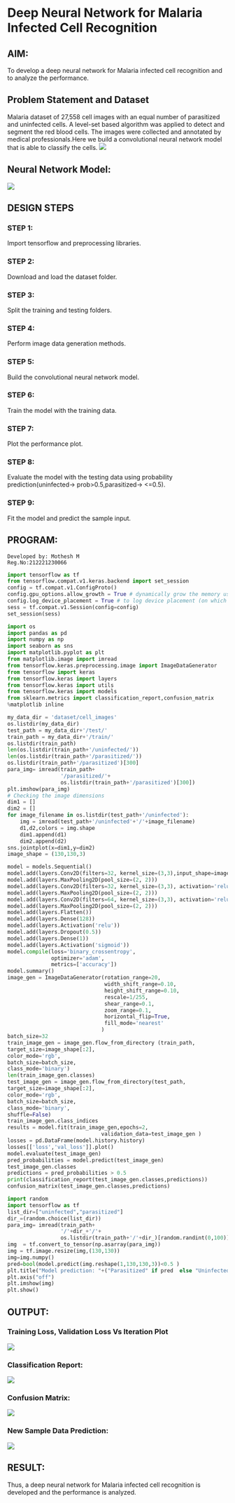# Deep Neural Network for Malaria Infected Cell Recognition

## AIM:

To develop a deep neural network for Malaria infected cell recognition and to analyze the performance.

## Problem Statement and Dataset
Malaria dataset of 27,558 cell images with an equal number of parasitized and uninfected cells. A level-set based algorithm was applied to detect and segment the red blood cells. The images were collected and annotated by medical professionals.Here we build a convolutional neural network model that is able to classify the cells.
![](./o1.jpg)
## Neural Network Model:
![](./model.png)

## DESIGN STEPS

### STEP 1:
Import tensorflow and preprocessing libraries.

### STEP 2:
Download and load the dataset folder.

### STEP 3:
Split the training and testing folders.

### STEP 4:
Perform image data generation methods.

### STEP 5:
Build the convolutional neural network model.

### STEP 6:
Train the model with the training data.

### STEP 7:
Plot the performance plot.

### STEP 8:
Evaluate the model with the testing data using probability prediction(uninfected-> prob>0.5,parasitized-> <=0.5).

### STEP 9:
Fit the model and predict the sample input.

## PROGRAM:
```
Developed by: Mothesh M
Reg.No:212221230066
```
```py
import tensorflow as tf
from tensorflow.compat.v1.keras.backend import set_session
config = tf.compat.v1.ConfigProto()
config.gpu_options.allow_growth = True # dynamically grow the memory used on the GPU
config.log_device_placement = True # to log device placement (on which device the operation ran)
sess = tf.compat.v1.Session(config=config)
set_session(sess)

import os
import pandas as pd
import numpy as np
import seaborn as sns
import matplotlib.pyplot as plt
from matplotlib.image import imread
from tensorflow.keras.preprocessing.image import ImageDataGenerator
from tensorflow import keras
from tensorflow.keras import layers
from tensorflow.keras import utils
from tensorflow.keras import models
from sklearn.metrics import classification_report,confusion_matrix
%matplotlib inline

my_data_dir = 'dataset/cell_images'
os.listdir(my_data_dir)
test_path = my_data_dir+'/test/'
train_path = my_data_dir+'/train/'
os.listdir(train_path)
len(os.listdir(train_path+'/uninfected/'))
len(os.listdir(train_path+'/parasitized/'))
os.listdir(train_path+'/parasitized')[300]
para_img= imread(train_path+
                 '/parasitized/'+
                 os.listdir(train_path+'/parasitized')[300])
plt.imshow(para_img)
# Checking the image dimensions
dim1 = []
dim2 = []
for image_filename in os.listdir(test_path+'/uninfected'):
    img = imread(test_path+'/uninfected'+'/'+image_filename)
    d1,d2,colors = img.shape
    dim1.append(d1)
    dim2.append(d2)
sns.jointplot(x=dim1,y=dim2)
image_shape = (130,130,3)

model = models.Sequential()
model.add(layers.Conv2D(filters=32, kernel_size=(3,3),input_shape=image_shape, activation='relu',))
model.add(layers.MaxPooling2D(pool_size=(2, 2)))
model.add(layers.Conv2D(filters=32, kernel_size=(3,3), activation='relu',))
model.add(layers.MaxPooling2D(pool_size=(2, 2)))
model.add(layers.Conv2D(filters=64, kernel_size=(3,3), activation='relu',))
model.add(layers.MaxPooling2D(pool_size=(2, 2)))
model.add(layers.Flatten())
model.add(layers.Dense(128))
model.add(layers.Activation('relu'))
model.add(layers.Dropout(0.5))
model.add(layers.Dense(1))
model.add(layers.Activation('sigmoid'))
model.compile(loss='binary_crossentropy',
              optimizer='adam',
              metrics=['accuracy'])
model.summary()
image_gen = ImageDataGenerator(rotation_range=20,
                               width_shift_range=0.10,
                               height_shift_range=0.10,
                               rescale=1/255,
                               shear_range=0.1,
                               zoom_range=0.1, 
                               horizontal_flip=True, 
                               fill_mode='nearest' 
                              )
batch_size=32
train_image_gen = image_gen.flow_from_directory (train_path,
target_size=image_shape[:2],
color_mode='rgb',
batch_size=batch_size,
class_mode='binary')
len(train_image_gen.classes)
test_image_gen = image_gen.flow_from_directory(test_path,
target_size=image_shape[:2],
color_mode='rgb',
batch_size=batch_size,
class_mode='binary',
shuffle=False)
train_image_gen.class_indices
results = model.fit(train_image_gen,epochs=2,
                              validation_data=test_image_gen )
losses = pd.DataFrame(model.history.history)
losses[['loss','val_loss']].plot()
model.evaluate(test_image_gen)
pred_probabilities = model.predict(test_image_gen)
test_image_gen.classes
predictions = pred_probabilities > 0.5
print(classification_report(test_image_gen.classes,predictions))
confusion_matrix(test_image_gen.classes,predictions)

import random
import tensorflow as tf
list_dir=["uninfected","parasitized"]
dir_=(random.choice(list_dir))
para_img= imread(train_path+
                 '/'+dir_+'/'+
                 os.listdir(train_path+'/'+dir_)[random.randint(0,100)])
img  = tf.convert_to_tensor(np.asarray(para_img))
img = tf.image.resize(img,(130,130))
img=img.numpy()
pred=bool(model.predict(img.reshape(1,130,130,3))<0.5 )
plt.title("Model prediction: "+("Parasitized" if pred  else "Uninfected")+"\nActual Value: "+str(dir_))
plt.axis("off")
plt.imshow(img)
plt.show()


```
## OUTPUT:

### Training Loss, Validation Loss Vs Iteration Plot
![](./plot.png)


### Classification Report:
![](./class.png)


### Confusion Matrix:

![](./matrix.png)

### New Sample Data Prediction:


![](./sample.png)
## RESULT:
Thus, a deep neural network for Malaria infected cell recognition is developed and the performance is analyzed.
